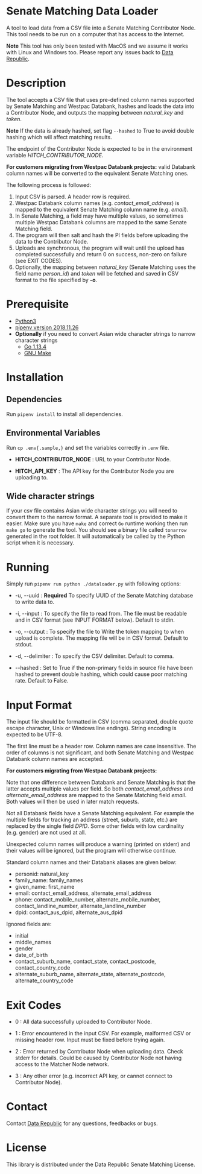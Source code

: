 # Senate Matching Data Loader

A tool to load data from a CSV file into a Senate Matching Contributor Node.
This tool needs to be run on a computer that has access to the Internet.

**Note**
This tool has only been tested with MacOS and we assume it works with Linux and Windows too. Please report any issues back to [Data Republic](support@datarepublic.com).

# Description

The tool accepts a CSV file that uses pre-defined column names supported by Senate Matching and Westpac Databank, hashes and loads the data into a Contributor Node, and outputs the mapping between *natural_key* and *token*.

**Note**
If the data is already hashed, set flag `--hashed` to True to avoid double hashing which will affect matching results.

The endpoint of the Contributor Node is expected to be in the environment variable *HITCH_CONTRIBUTOR_NODE*.

**For customers migrating from Westpac Databank projects:** valid Databank column names will be converted to the equivalent Senate Matching ones.

The following process is followed:
1. Input CSV is parsed. A header row is required.
2. Westpac Databank column names (e.g. *contact_email_address*) is mapped to the equivalent Senate Matching column name (e.g. *email*).
3. In Senate Matching, a field may have multiple values, so sometimes multiple Westpac Databank columns are mapped to the same Senate Matching field.
4. The program will then salt and hash the PI fields before uploading the data to the Contributor Node.
5. Uploads are synchronous, the program will wait until the upload has completed successfully and return 0 on success, non-zero on failure (see EXIT CODES).
6. Optionally, the mapping between *natural_key* (Senate Matching uses the field name *person_id*) and *token* will be fetched and saved in CSV format to the file specified by **-o**.

# Prerequisite
- [Python3](https://www.python.org/)
- [pipenv version 2018.11.26](https://pipenv.kennethreitz.org/en/latest/)
- **Optionally** if you need to convert Asian wide character strings to narrow character strings
  - [Go 1.13.4](https://golang.org/)
  - [GNU Make](https://www.gnu.org/software/make/)

# Installation
## Dependencies
Run `pipenv install` to install all dependencies.

## Environmental Variables
Run `cp .env{.sample,}` and set the variables correctly in `.env` file.

- **HITCH_CONTRIBUTOR_NODE**
: URL to your Contributor Node.

- **HITCH_API_KEY**
:	The API key for the Contributor Node you are uploading to.

## Wide character strings
If your csv file contains Asian wide character strings you will need to convert them to the narrow format. A separate tool is provided to make it easier.
Make sure you have `make` and correct `Go` runtime working then run `make go` to generate the tool. You should see a binary file called `tonarrow` generated in
the root folder. It will automatically be called by the Python script when it is necessary.

# Running
Simply run `pipenv run python ./dataloader.py` with following options:

- -u, --uuid
: **Required** To specify UUID of the Senate Matching database to write data to.

- -i, --input
: To specify the file to read from. The file must be readable and in CSV format (see INPUT FORMAT below). Default to stdin.

- -o, --output
:	To specify the file to Write the token mapping to when upload is complete. The mapping file will be in CSV format. Default to stdout.

- -d, --delimiter
: To specify the CSV delimiter. Default to comma.

- --hashed
: Set to True if the non-primary fields in source file have been hashed to prevent double hashing, which could cause poor matching rate. Default to False.

# Input Format

The input file should be formatted in CSV (comma separated, double quote escape character, Unix or Windows line endings). String encoding is expected to be UTF-8.

The first line must be a header row. Column names are case insensitive. The order of columns is not significant, and both Senate Matching and Westpac Databank column names are accepted.

**For customers migrating from Westpac Databank projects:**

Note that one difference between Databank and Senate Matching is that the latter accepts multiple values per field. So both *contact_email_address* and *alternate_email_address* are mapped to the Senate Matching field *email*. Both values will then be used in later match requests.

Not all Databank fields have a Senate Matching equivalent. For example the multiple fields for tracking an address (street, suburb, state, etc.) are replaced by the single field *DPID*. Some other fields with low cardinality (e.g. gender) are not used at all.

Unexpected column names will produce a warning (printed on stderr) and their values will be ignored, but the program will otherwise continue.

Standard column names and their Databank aliases are given below:

* personid: natural_key
* family_name: family_names
* given_name: first_name
* email: contact_email_address, alternate_email_address
* phone: contact_mobile_number, alternate_mobile_number, 
  contact_landline_number, alternate_landline_number
* dpid: contact_aus_dpid, alternate_aus_dpid

Ignored fields are:

* initial
* middle_names
* gender
* date_of_birth
* contact_suburb_name, contact_state, contact_postcode, contact_country_code
* alternate_suburb_name, alternate_state, alternate_postcode, 
  alternate_country_code

# Exit Codes
- 0
:	All data successfully uploaded to Contributor Node.

- 1
:	Error encountered in the input CSV. For example, malformed CSV
	or missing header row. Input must be fixed before trying again.

- 2
:	Error returned by Contributor Node when uploading data. Check
	stderr for details. Could be caused by Contributor Node not
	having access to the Matcher Node network.

- 3
:	Any other error (e.g. incorrect API key, or cannot connect to
    Contributor Node).

# Contact

Contact [Data Republic](support@datarepublic.com) for any questions, feedbacks or bugs.

# License

This library is distributed under the Data Republic Senate Matching License.
